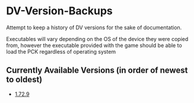 # DV-Version-Backups
Attempt to keep a history of DV versions for the sake of documentation.

Executables will vary depending on the OS of the device they were copied from, however the executable provided with the game should be able to load the PCK regardless of operating system

## Currently Available Versions (in order of newest to oldest)
* [1.72.9](releases/tag/Bleeding-Edge-1.72.9)

